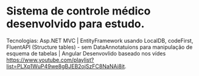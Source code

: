 # Sistema de controle médico desenvolvido para estudo.
Tecnologias: Asp.NET MVC | EntityFramework usando LocalDB, codeFirst, FluentAPI (Structure tables) - sem DataAnnotatuions para manipulação de esquema de tabelas | Angular
Desenvovlido baseado nos vídes https://www.youtube.com/playlist?list=PLXp1WuP49we8gBJEB2ojSzFC8NaNAi8it.

